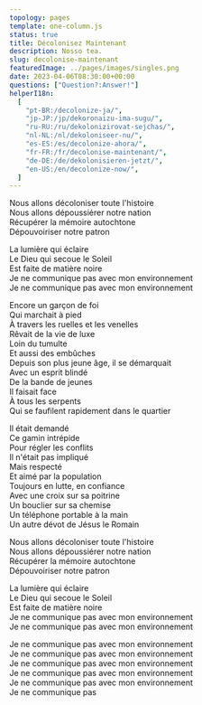 ```yaml
---
topology: pages
template: one-column.js
status: true
title: Décolonisez Maintenant
description: Nosso tea.
slug: decolonise-maintenant
featuredImage: ../pages/images/singles.png
date: 2023-04-06T08:30:00+00:00
questions: ["Question?:Answer!"]
helperI18n:
  [
    "pt-BR:/decolonize-ja/",
    "jp-JP:/jp/dekoronaizu-ima-sugu/",
    "ru-RU:/ru/dekolonizirovat-sejchas/",
    "nl-NL:/nl/dekoloniseer-nu/",
    "es-ES:/es/decolonize-ahora/",
    "fr-FR:/fr/decolonise-maintenant/",
    "de-DE:/de/dekolonisieren-jetzt/",
    "en-US:/en/decolonize-now/",
  ]
---
```


Nous allons décoloniser toute l'histoire <br />
Nous allons dépoussiérer notre nation <br />
Récupérer la mémoire autochtone <br />
Dépouvoiriser notre patron

La lumière qui éclaire <br />
Le Dieu qui secoue le Soleil <br />
Est faite de matière noire <br />
Je ne communique pas avec mon environnement <br />
Je ne communique pas avec mon environnement

Encore un garçon de foi <br />
Qui marchait à pied <br />
À travers les ruelles et les venelles <br />
Rêvait de la vie de luxe <br />
Loin du tumulte <br />
Et aussi des embûches <br />
Depuis son plus jeune âge, il se démarquait <br />
Avec un esprit blindé <br />
De la bande de jeunes <br />
Il faisait face <br />
À tous les serpents <br />
Qui se faufilent rapidement dans le quartier

Il était demandé <br />
Ce gamin intrépide <br />
Pour régler les conflits <br />
Il n'était pas impliqué <br />
Mais respecté <br />
Et aimé par la population <br />
Toujours en lutte, en confiance <br />
Avec une croix sur sa poitrine <br />
Un bouclier sur sa chemise <br />
Un téléphone portable à la main <br />
Un autre dévot de Jésus le Romain

Nous allons décoloniser toute l'histoire <br />
Nous allons dépoussiérer notre nation <br />
Récupérer la mémoire autochtone <br />
Dépouvoiriser notre patron

La lumière qui éclaire <br />
Le Dieu qui secoue le Soleil <br />
Est faite de matière noire <br />
Je ne communique pas avec mon environnement <br />
Je ne communique pas avec mon environnement

Je ne communique pas avec mon environnement <br />
Je ne communique pas avec mon environnement <br />
Je ne communique pas avec mon environnement <br />
Je ne communique pas avec mon environnement <br />
Je ne communique pas avec mon environnement <br />
Je ne communique pas
